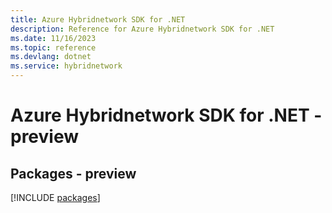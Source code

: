 ```yaml
---
title: Azure Hybridnetwork SDK for .NET
description: Reference for Azure Hybridnetwork SDK for .NET
ms.date: 11/16/2023
ms.topic: reference
ms.devlang: dotnet
ms.service: hybridnetwork
---
```

# Azure Hybridnetwork SDK for .NET - preview
## Packages - preview
[!INCLUDE [packages](hybridnetwork-index.md)]